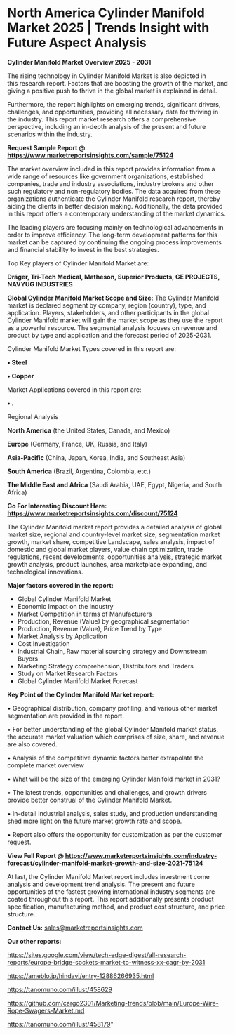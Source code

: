 # North America Cylinder Manifold Market 2025 | Trends Insight with Future Aspect Analysis

<Strong> Cylinder Manifold Market Overview 2025 - 2031</strong>

The rising technology in Cylinder Manifold Market is also depicted in this research report. Factors that are boosting the growth of the market, and giving a positive push to thrive in the global market is explained in detail.

Furthermore, the report highlights on emerging trends, significant drivers, challenges, and opportunities, providing all necessary data for thriving in the industry. This report market research offers a comprehensive perspective, including an in-depth analysis of the present and future scenarios within the industry.

<strong>Request Sample Report @ <a href=https://www.marketreportsinsights.com/sample/75124>https://www.marketreportsinsights.com/sample/75124</a></strong>

The market overview included in this report provides information from a wide range of resources like government organizations, established companies, trade and industry associations, industry brokers and other such regulatory and non-regulatory bodies. The data acquired from these organizations authenticate the Cylinder Manifold research report, thereby aiding the clients in better decision making. Additionally, the data provided in this report offers a contemporary understanding of the market dynamics.

The leading players are focusing mainly on technological advancements in order to improve efficiency. The long-term development patterns for this market can be captured by continuing the ongoing process improvements and financial stability to invest in the best strategies.

Top Key players of Cylinder Manifold Market are:

<strong>Dräger, Tri-Tech Medical, Matheson, Superior Products, GE PROJECTS, NAVYUG INDUSTRIES</strong>

<strong><b>Global Cylinder Manifold Market Scope and Size:</b></strong>
The Cylinder Manifold market is declared segment by company, region (country), type, and application. Players, stakeholders, and other participants in the global Cylinder Manifold market will gain the market scope as they use the report as a powerful resource. The segmental analysis focuses on revenue and product by type and application and the forecast period of 2025-2031.

Cylinder Manifold Market Types covered in this report are:

<strong>• Steel

• Copper</strong>

Market Applications covered in this report are:

<strong>• .</strong> 

Regional Analysis

<strong>North America</strong> (the United States, Canada, and Mexico)

<strong>Europe</strong> (Germany, France, UK, Russia, and Italy)

<strong>Asia-Pacific</strong> (China, Japan, Korea, India, and Southeast Asia)

<strong>South America</strong> (Brazil, Argentina, Colombia, etc.)

<strong>The Middle East and Africa</strong> (Saudi Arabia, UAE, Egypt, Nigeria, and South Africa)

<strong>Go For Interesting Discount Here: <a href=https://www.marketreportsinsights.com/discount/75124>https://www.marketreportsinsights.com/discount/75124</a></strong>

The Cylinder Manifold market report provides a detailed analysis of global market size, regional and country-level market size, segmentation market growth, market share, competitive Landscape, sales analysis, impact of domestic and global market players, value chain optimization, trade regulations, recent developments, opportunities analysis, strategic market growth analysis, product launches, area marketplace expanding, and technological innovations.

<strong><b>Major factors covered in the report:</b></strong>
<ul>
  <li>Global Cylinder Manifold Market </li>
  <li>Economic Impact on the Industry</li>
  <li>Market Competition in terms of Manufacturers</li>
  <li>Production, Revenue (Value) by geographical segmentation</li>
  <li>Production, Revenue (Value), Price Trend by Type</li>
  <li>Market Analysis by Application</li>
  <li>Cost Investigation</li>
  <li>Industrial Chain, Raw material sourcing strategy and Downstream Buyers</li>
  <li>Marketing Strategy comprehension, Distributors and Traders</li>
  <li>Study on Market Research Factors</li>
  <li>Global Cylinder Manifold Market Forecast</li>
</ul>

<strong><b>Key Point of the Cylinder Manifold Market report:</b></strong>

• Geographical distribution, company profiling, and various other market segmentation are provided in the report.

• For better understanding of the global Cylinder Manifold market status, the accurate market valuation which comprises of size, share, and revenue are also covered.

• Analysis of the competitive dynamic factors better extrapolate the complete market overview

• What will be the size of the emerging Cylinder Manifold market in 2031?

• The latest trends, opportunities and challenges, and growth drivers provide better construal of the Cylinder Manifold Market.

• In-detail industrial analysis, sales study, and production understanding shed more light on the future market growth rate and scope.

• Report also offers the opportunity for customization as per the customer request.

<strong><b>View Full Report @ <a href=https://www.marketreportsinsights.com/industry-forecast/cylinder-manifold-market-growth-and-size-2021-75124>https://www.marketreportsinsights.com/industry-forecast/cylinder-manifold-market-growth-and-size-2021-75124</a></b></strong>


At last, the Cylinder Manifold Market report includes investment come analysis and development trend analysis. The present and future opportunities of the fastest growing international industry segments are coated throughout this report. This report additionally presents product specification, manufacturing method, and product cost structure, and price structure.

<strong>Contact Us:</strong>
sales@marketreportsinsights.com

<strong>Our other reports:</strong>

<a href=https://sites.google.com/view/tech-edge-digest/all-research-reports/europe-bridge-sockets-market-to-witness-xx-cagr-by-2031>https://sites.google.com/view/tech-edge-digest/all-research-reports/europe-bridge-sockets-market-to-witness-xx-cagr-by-2031</a>

<a href=https://ameblo.jp/hindavi/entry-12886266935.html>https://ameblo.jp/hindavi/entry-12886266935.html</a>

<a href=https://tanomuno.com/illust/458629>https://tanomuno.com/illust/458629</a>

<a href=https://github.com/cargo2301/Marketing-trends/blob/main/Europe-Wire-Rope-Swagers-Market.md>https://github.com/cargo2301/Marketing-trends/blob/main/Europe-Wire-Rope-Swagers-Market.md</a>

<a href=https://tanomuno.com/illust/458179>https://tanomuno.com/illust/458179</a>"
